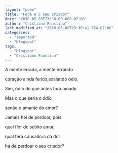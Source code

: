 ```yaml
---
layout: "poem"
title: "Fera e o seu criador"
date: "2010-05-08T23:30:00.000-07:00"
author: "Cristiano Faustino"
last_modified_at: "2010-05-08T23:30:41.764-07:00"
categories:
  - "imported"
  - "blogspot"
tags:
  - "blogspot"
  - "Cristiano Faustino"
---
```


A mente errada, a mente errando

coração ainda ferido,exalando ódio.

Sim, ódio do que antes fora amado.

Mas o que seria o ódio, 

senão o amante do amor?

Jamais hei de perdoar, pois

qual flor de subito amor,

qual fera causadora da dor

há de perdoar o seu criador?